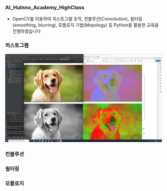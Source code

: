 ### AI_Hulnno_Academy_HighClass

 - OpenCV를 이용하여 히스토그램 조작, 컨볼루션(Convolution), 필터링(smoothing, blurring), 모폴로지 기법(Mopology) 등 Python을 활용한 교육을 진행하였습니다
 
 
### 히스토그램

![histo](https://github.com/Byung-moon/AI_Hulnno_Academy_HighClass/blob/master/2020_0810_day6/changing_colorspaces.jpg)





### 컨볼루션


### 필터링


### 모폴로지
